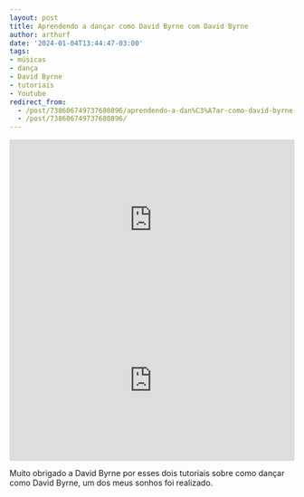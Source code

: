 ```yaml
---
layout: post
title: Aprendendo a dançar como David Byrne com David Byrne
author: arthurf
date: '2024-01-04T13:44:47-03:00'
tags:
- músicas
- dança
- David Byrne
- tutoriais
- Youtube
redirect_from: 
  - /post/738606749737680896/aprendendo-a-dan%C3%A7ar-como-david-byrne-com-david
  - /post/738606749737680896/
---
```


<iframe style="width: 100%; height: auto; aspect-ratio: 16 / 9;" src="https://www.youtube.com/embed/QaBLaILAT6M?feature=oembed&amp;enablejsapi=1&amp;origin=https://safe.txmblr.com&amp;wmode=opaque" frameborder="0" allow="accelerometer; autoplay; clipboard-write; encrypted-media; gyroscope; picture-in-picture; web-share" allowfullscreen title="David Byrne dance break (Food For Love 2021)"></iframe>

<iframe style="width: 100%; height: auto; aspect-ratio: 16 / 9;" src="https://www.youtube.com/embed/BC9soVO79iU?feature=oembed&amp;enablejsapi=1&amp;origin=https://safe.txmblr.com&amp;wmode=opaque" frameborder="0" allow="accelerometer; autoplay; clipboard-write; encrypted-media; gyroscope; picture-in-picture; web-share" allowfullscreen title="David Byrne - Learn The Moves (SOCIAL! dance tutorial, 2021)"></iframe>

Muito obrigado a David Byrne por esses dois tutoriais sobre como dançar como David Byrne, um dos meus sonhos foi realizado.

